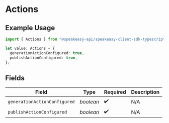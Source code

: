 # Actions

## Example Usage

```typescript
import { Actions } from "@speakeasy-api/speakeasy-client-sdk-typescript/sdk/models/shared";

let value: Actions = {
  generationActionConfigured: true,
  publishActionConfigured: true,
};
```

## Fields

| Field                        | Type                         | Required                     | Description                  |
| ---------------------------- | ---------------------------- | ---------------------------- | ---------------------------- |
| `generationActionConfigured` | *boolean*                    | :heavy_check_mark:           | N/A                          |
| `publishActionConfigured`    | *boolean*                    | :heavy_check_mark:           | N/A                          |